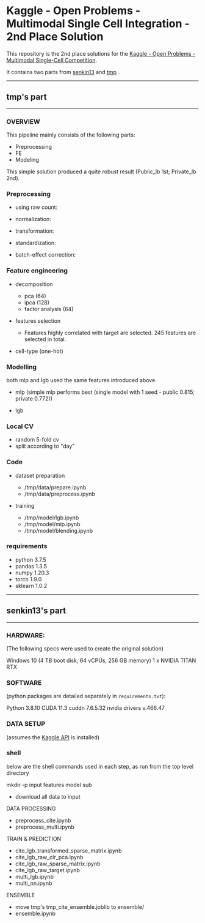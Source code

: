 # Kaggle - Open Problems - Multimodal Single Cell Integration - 2nd Place Solution




This repository is the 2nd place solutions for the  [Kaggle - Open Problems - Multimodal Single-Cell Competition](https://www.kaggle.com/competitions/open-problems-multimodal).  

It contains  two parts from [senkin13](https://www.kaggle.com/competitions/open-problems-multimodal/discussion/366453) and [tmp](https://www.kaggle.com/competitions/open-problems-multimodal/discussion/366476) . 

---

## tmp's part

---

### OVERVIEW

This pipeline mainly consists of the following parts:

 - Preprocessing
 - FE
 - Modeling

This simple solution produced a quite robust result (Public_lb 1st; Private_lb 2nd).

### Preprocessing

- using raw count:

- normalization:

- transformation:

- standardization:

- batch-effect correction:


### Feature engineering

- decomposition

  - pca (64)
  - ipca (128)
  - factor analysis (64)

- features selection

  -  Features highly correlated with target are selected. 245 features are selected in total.

- cell-type (one-hot)


### Modelling

both mlp and lgb used the same features introduced above.

- mlp (simple mlp performs best  (single model with 1 seed - public 0.815; private 0.772))

- lgb

  

### Local CV

- random 5-fold cv
- split according to "day"

### Code

- dataset preparation 
  - /tmp/data/prepare.ipynb
  - /tmp/data/preprocess.ipynb

- training
  - /tmp/model/lgb.ipynb
  - /tmp/model/mlp.ipynb
  - /tmp/model/blending.ipynb

### requirements

  - python 3.7.5
  - pandas 1.3.5
  - numpy 1.20.3
  - torch 1.9.0
  - sklearn 1.0.2



---

## senkin13's part

---

### HARDWARE: 

(The following specs were used to create the original solution)

Windows 10 (4 TB boot disk, 64 vCPUs, 256 GB memory)
1 x NVIDIA TITAN RTX



### SOFTWARE

(python packages are detailed separately in `requirements.txt`):

Python 3.8.10
CUDA 11.3
cuddn 7.6.5.32
nvidia drivers v.466.47



### DATA SETUP

(assumes the [Kaggle API](https://github.com/Kaggle/kaggle-api) is installed)



### shell

below are the shell commands used in each step, as run from the top level directory



mkdir -p input features model sub

- download all data to input

DATA PROCESSING

- preprocess_cite.ipynb
- preprocess_multi.ipynb

TRAIN & PREDICTION

- cite_lgb_transformed_sparse_matrix.ipynb   
- cite_lgb_raw_clr_pca.ipynb
- cite_lgb_raw_sparse_matrix.ipynb
- cite_lgb_raw_target.ipynb
- multi_lgb.ipynb
- multi_nn.ipynb   

ENSEMBLE

- move tmp's tmp_cite_ensemble.joblib to ensemble/
- ensemble.ipynb

